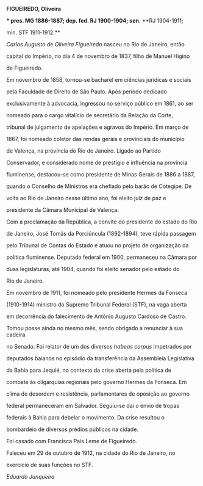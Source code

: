 **FIGUEIREDO, Oliveira**



**\* pres. MG 1886-1887; dep. fed. RJ 1900-1904; sen.** **RJ 1904-1911;

min. STF 1911-1912.**



*Carlos Augusto de Oliveira Figueiredo* nasceu no Rio de Janeiro, então

capital do Império, no dia 4 de novembro de 1837, filho de Manuel Higino

de Figueiredo.



Em novembro de 1858, tornou-se bacharel em ciências jurídicas e sociais

pela Faculdade de Direito de São Paulo. Após período dedicado

exclusivamente à advocacia, ingressou no serviço público em 1861, ao ser

nomeado para o cargo vitalício de secretário da Relação da Corte,

tribunal de julgamento de apelações e agravos do Império. Em março de

1867, foi nomeado coletor das rendas gerais e provinciais do município

de Valença, na província do Rio de Janeiro. Ligado ao Partido

Conservador, e considerado nome de prestígio e influência na província

fluminense, destacou-se como presidente de Minas Gerais de 1886 a 1887,

quando o Conselho de Ministros era chefiado pelo barão de Cotegipe. De

volta ao Rio de Janeiro nesse último ano, foi eleito juiz de paz e

presidente da Câmara Municipal de Valença.



Com a proclamação da República, a convite do presidente do estado do Rio

de Janeiro, José Tomás da Porciúncula (1892-1894), teve rápida passagem

pelo Tribunal de Contas do Estado e atuou no projeto de organização da

política fluminense. Deputado federal em 1900, permaneceu na Câmara por

duas legislaturas, até 1904, quando foi eleito senador pelo estado do

Rio de Janeiro.



Em novembro de 1911, foi nomeado pelo presidente Hermes da Fonseca

(1910-1914) ministro do Supremo Tribunal Federal (STF), na vaga aberta

em decorrência do falecimento de Antônio Augusto Cardoso de Castro.

Tomou posse ainda no mesmo mês, sendo obrigado a renunciar à sua cadeira

no Senado. Foi relator de um dos diversos *habeas corpus* impetrados por

deputados baianos no episódio da transferência da Assembleia Legislativa

da Bahia para Jequié, no contexto da crise aberta pela política de

combate às oligarquias regionais pelo governo Hermes da Fonseca. Em

clima de desordem e resistência, parlamentares de oposição ao governo

federal permaneceram em Salvador. Seguiu-se daí o envio de tropas

federais à Bahia para debelar o movimento. Da crise resultou o

bombardeio de diversos prédios públicos na cidade.



Foi casado com Francisca Pais Leme de Figueiredo.



Faleceu em 29 de outubro de 1912, na cidade do Rio de Janeiro, no

exercício de suas funções no STF.



*Eduardo Junqueira*



